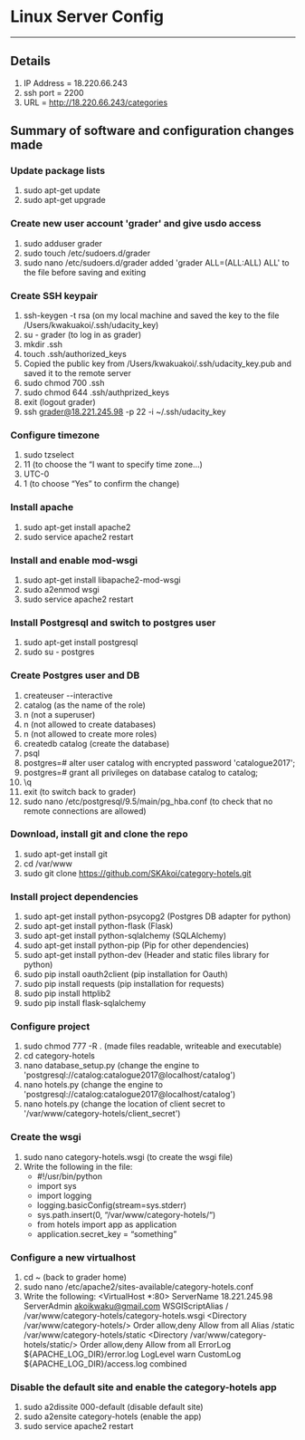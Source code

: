 
# Linux Server Config
---------------------------

## Details
1. IP Address = 18.220.66.243
2. ssh port = 2200
3. URL = http://18.220.66.243/categories

## Summary of software and configuration changes made

### Update package lists
1. sudo apt-get update
2. sudo apt-get upgrade

### Create new user account 'grader' and give usdo access
1. sudo adduser grader
2. sudo touch /etc/sudoers.d/grader
3. sudo nano /etc/sudoers.d/grader 
added 'grader ALL=(ALL:ALL) ALL' to the file before saving and exiting

### Create SSH keypair
1. ssh-keygen -t rsa (on my local machine and saved the key to the file /Users/kwakuakoi/.ssh/udacity_key)
2. su - grader (to log in as grader)
3. mkdir .ssh
4. touch .ssh/authorized_keys
5. Copied the public key from /Users/kwakuakoi/.ssh/udacity_key.pub and saved it to the remote server
6. sudo chmod 700 .ssh
7. sudo chmod 644 .ssh/authprized_keys
8. exit (logout grader)
9. ssh grader@18.221.245.98 -p 22 -i ~/.ssh/udacity_key

### Configure timezone
1. sudo tzselect
2. 11 (to choose the “I want to specify time zone…)
3. UTC-0
4. 1 (to choose “Yes” to confirm the change)

### Install apache
1. sudo apt-get install apache2
2. sudo service apache2 restart

### Install and enable mod-wsgi
1. sudo apt-get install libapache2-mod-wsgi
2. sudo a2enmod wsgi
3. sudo service apache2 restart

### Install Postgresql and switch to postgres user
1. sudo apt-get install postgresql
2. sudo su - postgres

### Create Postgres user and DB
1. createuser --interactive
2. catalog (as the name of the role)
3. n (not a superuser)
4. n (not allowed to create databases)
5. n (not allowed to create more roles)
6. createdb catalog (create the database)
7. psql
8. postgres=# alter user catalog with encrypted password 'catalogue2017'; 
9. postgres=# grant all privileges on database catalog to catalog;
10. \q
11. exit (to switch back to grader)
12. sudo nano /etc/postgresql/9.5/main/pg_hba.conf (to check that no remote connections are allowed)

### Download, install git and clone the repo
1. sudo apt-get install git
2. cd /var/www
3. sudo git clone https://github.com/SKAkoi/category-hotels.git

### Install project dependencies
1. sudo apt-get install python-psycopg2 (Postgres DB adapter for python)
2. sudo apt-get install python-flask (Flask)
3. sudo apt-get install python-sqlalchemy (SQLAlchemy)
4. sudo apt-get install python-pip (Pip for other dependencies)
5. sudo apt-get install python-dev (Header and static files library for python)
6. sudo pip install oauth2client (pip installation for Oauth)
7. sudo pip install requests (pip installation for requests)
8. sudo pip install httplib2
9. sudo pip install flask-sqlalchemy

### Configure project
1. sudo chmod 777 -R . (made files readable, writeable and executable)
2. cd category-hotels
3. nano database_setup.py (change the engine to 'postgresql://catalog:catalogue2017@localhost/catalog')
4. nano hotels.py (change the engine to 'postgresql://catalog:catalogue2017@localhost/catalog')
5. nano hotels.py (change the location of client secret to '/var/www/category-hotels/client_secret')

### Create the wsgi
1. sudo nano category-hotels.wsgi (to create the wsgi file)
2. Write the following in the file:
    * #!/usr/bin/python
    * import sys
    * import logging
    * logging.basicConfig(stream=sys.stderr)
    * sys.path.insert(0, “/var/www/category-hotels/“)
    * from hotels import app as application
    * application.secret_key = “something”

### Configure a new virtualhost
1. cd ~ (back to grader home)
2. sudo nano /etc/apache2/sites-available/category-hotels.conf
3. Write the following: 
<VirtualHost *:80>
        ServerName 18.221.245.98
        ServerAdmin akoikwaku@gmail.com
        WSGIScriptAlias / /var/www/category-hotels/category-hotels.wsgi
        <Directory /var/www/category-hotels/>
                Order allow,deny
                Allow from all
        </Directory>
        Alias /static /var/www/category-hotels/static
        <Directory /var/www/category-hotels/static/>
                Order allow,deny
                Allow from all
        </Directory>
        ErrorLog ${APACHE_LOG_DIR}/error.log
        LogLevel warn
        CustomLog ${APACHE_LOG_DIR}/access.log combined
</VirtualHost>

### Disable the default site and enable the category-hotels app
1. sudo a2dissite 000-default (disable default site)
2. sudo a2ensite category-hotels (enable the app)
3. sudo service apache2 restart
